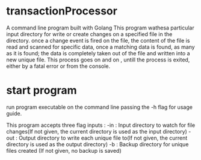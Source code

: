 # transactionProcessor
A command line program built with Golang
This program wathesa particular input directory for write or create changes on a specified file in the directory. once a change event is fired on the file, the content of the file is read and scanned for specific data, once a matching data is found, as many as it is found; the data is completely taken out of the file and written into a new unique file. This process goes on and on , untill the process is exited, either by a fatal error or from the console.

# start program
run program executable on the command line passing the -h flag for usage guide.

This program accepts three flag inputs :
-in : Input directory to watch for file changes(If not given, the current directory is used as the input directory)
-out : Output directory to write each unique file to(If not given, the current directory is used as the output directory)
-b : Backup directory for unique files created (If not given, no backup is saved)
